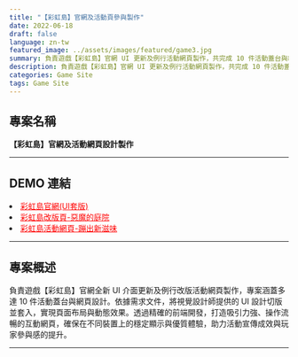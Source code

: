 ```yaml
---
title: "【彩虹島】官網及活動頁參與製作"
date: 2022-06-18
draft: false
language: zn-tw
featured_image: ../assets/images/featured/game3.jpg
summary: 負責遊戲【彩虹島】官網 UI 更新及例行活動網頁製作，共完成 10 件活動蓋台與網頁設計。專注於頁面切版與動態效果實現，打造吸引力強、操作流暢的互動頁面，確保跨裝置穩定顯示，提升活動宣傳效果與玩家參與感。
description: 負責遊戲【彩虹島】官網 UI 更新及例行活動網頁製作，共完成 10 件活動蓋台與網頁設計。專注於頁面切版與動態效果實現，打造吸引力強、操作流暢的互動頁面，確保跨裝置穩定顯示，提升活動宣傳效果與玩家參與感。
categories: Game Site
tags: Game Site
---
```

## 專案名稱
**【彩虹島】官網及活動網頁設計製作**

---

## DEMO 連結
   <li><a href="https://la.mangot5.com/la/index" style="color:red;">彩虹島官網(UI套版)</a></li>
  <li><a href="https://landing.mangot5.com/template/la/event/210702_July-RoseGarden/index.html" style="color:red;">彩虹島改版頁-惡魔的庭院</a></li>
  <li><a href="https://la.mangot5.com/game/la/preSignup/index#section-3" style="color:red;">彩虹島活動網頁-蹦出新滋味</a></li>

---

## 專案概述
負責遊戲【彩虹島】官網全新 UI 介面更新及例行改版活動網頁製作，專案涵蓋多達 10 件活動蓋台與網頁設計。依據需求文件，將視覺設計師提供的 UI 設計切版並套入，實現頁面布局與動態效果。透過精確的前端開發，打造吸引力強、操作流暢的互動網頁，確保在不同裝置上的穩定顯示與優質體驗，助力活動宣傳成效與玩家參與感的提升。

---

